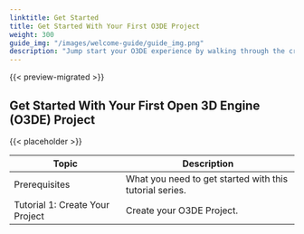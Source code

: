 ```yaml
---
linktitle: Get Started
title: Get Started With Your First O3DE Project
weight: 300
guide_img: "/images/welcome-guide/guide_img.png"
description: "Jump start your O3DE experience by walking through the creation and development of a simple game project."
---
```


{{< preview-migrated >}}

## Get Started With Your First Open 3D Engine (O3DE) Project

{{< placeholder >}}

| Topic                  | Description                                              |
|------------------------|----------------------------------------------------------|
| Prerequisites          | What you need to get started with this tutorial series.  |
| Tutorial 1: Create Your Project | Create your O3DE Project.                       |
